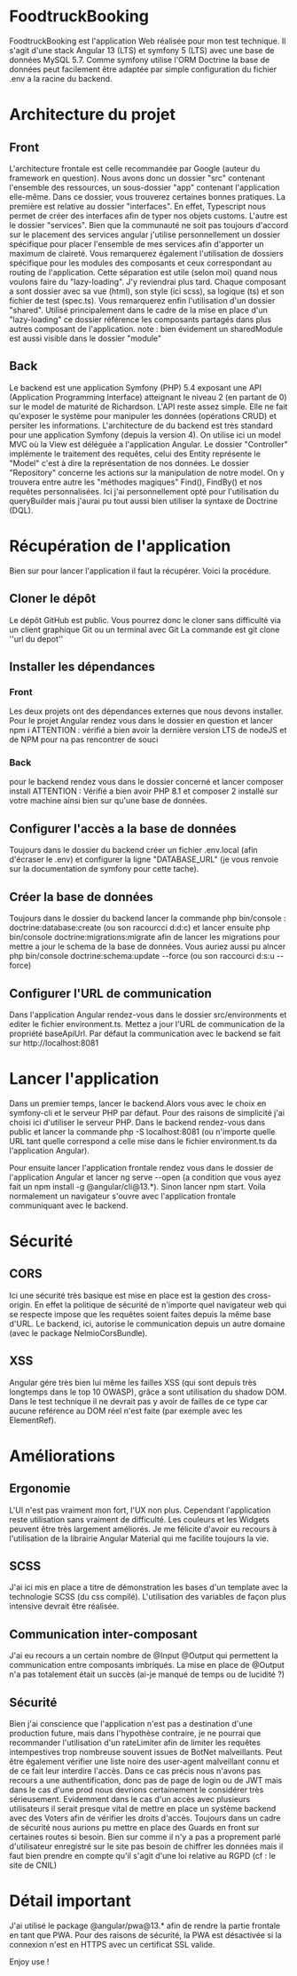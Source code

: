# FoodtruckBooking
FoodtruckBooking est l'application Web réalisée pour mon test technique. Il s'agit d'une stack Angular 13 (LTS) et symfony 5 (LTS) avec une base de données MySQL 5.7. Comme symfony utilise l'ORM Doctrine la base de données peut facilement être adaptée par simple configuration du fichier .env a la racine du backend.

# Architecture du projet

## Front
L'architecture frontale est celle recommandée par Google (auteur du framework en question).
Nous avons donc un dossier "src" contenant l'ensemble des ressources, un sous-dossier "app" contenant l'application elle-même. Dans ce dossier, vous trouverez certaines bonnes pratiques.
La première est relative au dossier "interfaces". En effet, Typescript nous permet de créer des interfaces afin de typer nos objets customs.
L'autre est le dossier "services". Bien que la communauté ne soit pas toujours d'accord sur le placement des services angular j'utilise personnellement un dossier spécifique pour placer l'ensemble de mes services afin d'apporter un maximum de claireté.
Vous remarquerez également l'utilisation de dossiers spécifique pour les modules des composants et ceux correspondant au routing de l'application. Cette séparation est utile (selon moi) quand nous voulons faire du "lazy-loading". J'y reviendrai plus tard.
Chaque composant a sont dossier avec sa vue (html), son style (ici scss), sa logique (ts) et son fichier de test (spec.ts).
Vous remarquerez enfin l'utilisation d'un dossier "shared". Utilisé principalement dans le cadre de la mise en place d'un "lazy-loading" ce dossier référence les composants partagés dans plus autres composant de l'application.
note : bien évidement un sharedModule est aussi visible dans le dossier "module"

## Back
Le backend est une application Symfony (PHP) 5.4 exposant une API (Application Programming Interface) atteignant le niveau 2 (en partant de 0) sur le model de maturité de Richardson.
L'API reste assez simple. Elle ne fait qu'exposer le système pour manipuler les données (opérations CRUD) et persiter les informations.
L'architecture de du backend est très standard pour une application Symfony (depuis la version 4). On utilise ici un model MVC où la View est déléguée a l'application Angular.
Le dossier "Controller" implémente le traitement des requêtes, celui des Entity représente le "Model" c'est à dire la représentation de nos données.
Le dossier "Repository" concerne les actions sur la manipulation de notre model. On y trouvera entre autre les "méthodes magiques" Find(), FindBy() et nos requêtes personnalisées.
Ici j'ai personnellement opté pour l'utilisation du queryBuilder mais j'aurai pu tout aussi bien utiliser la syntaxe de Doctrine (DQL).

# Récupération de l'application

Bien sur pour lancer l'application il faut la récupérer. Voici la procédure.

## Cloner le dépôt

Le dépôt GitHub est public. Vous pourrez donc le cloner sans difficulté via un client graphique Git ou un terminal avec Git
La commande est git clone ''url du depot''

## Installer les dépendances
### Front
Les deux projets ont des dépendances externes que nous devons installer.
Pour le projet Angular rendez vous dans le dossier en question et lancer npm i
ATTENTION : vérifié a bien avoir la dernière version LTS de nodeJS et de NPM pour na pas rencontrer de souci

### Back
pour le backend rendez vous dans le dossier concerné et lancer composer install
ATTENTION : Vérifié a bien avoir PHP 8.1 et composer 2 installé sur votre machine ainsi bien sur qu'une base de données.
## Configurer l'accès a la base de données

Toujours dans le dossier du backend créer un fichier .env.local (afin d'écraser le .env) et configurer la ligne "DATABASE_URL" (je vous renvoie sur la documentation de symfony pour cette tache).

## Créer la base de données

Toujours dans le dossier du backend lancer la commande php bin/console : doctrine:database:create (ou son racourcci d:d:c) et lancer ensuite php bin/console doctrine:migrations:migrate afin de lancer les migrations pour mettre a jour le schema de la base de données.
Vous auriez aussi pu alncer php bin/console doctrine:schema:update --force (ou son raccourci d:s:u --force)

## Configurer l'URL de communication
Dans l'application Angular rendez-vous dans le dossier src/environments et editer le fichier environment.ts.
Mettez a jour l'URL de communication de la propriété baseApiUrl.
Par défaut la communication avec le backend se fait sur http://localhost:8081

# Lancer l'application
Dans un premier temps, lancer le backend.Alors vous avec le choix en symfony-cli et le serveur PHP par défaut. Pour des raisons de simplicité j'ai choisi ici d'utiliser le serveur PHP.
Dans le backend rendez-vous dans public et lancer la commande php -S localhost:8081 (ou n'importe quelle URL tant quelle correspond a celle mise dans le fichier environment.ts da l'application Angular).

Pour ensuite lancer l'application frontale rendez vous dans le dossier de l'application Angular  et lancer ng serve --open (a condition que vous ayez fait un npm install -g @angular/cli@13.*).
Sinon lancer npm start.
Voila normalement un navigateur s'ouvre avec l'application frontale communiquant avec le backend.

# Sécurité
## CORS
Ici une sécurité très basique est mise en place est la gestion des cross-origin. En effet la politique de sécurité de n'importe quel navigateur web qui se respecte impose que les requêtes soient faites depuis la même base d'URL.
Le backend, ici, autorise le communication depuis un autre domaine (avec le package NelmioCorsBundle).

## XSS
Angular gére très bien lui même les failles XSS (qui sont depuis très longtemps dans le top 10 OWASP), grâce a sont utilisation du shadow DOM.
Dans le test technique il ne devrait pas y avoir de failles de ce type car aucune reférence au DOM réel n'est faite (par exemple avec les ElementRef).

# Améliorations
## Ergonomie
L'UI n'est pas vraiment mon fort, l'UX non plus. Cependant l'application reste utilisation sans vraiment de difficulté. Les couleurs et les Widgets peuvent être très largement améliorés. Je me félicite d'avoir eu recours à l'utilisation de la librairie Angular Material qui me facilite toujours la vie.
## SCSS
J'ai ici mis en place a titre de démonstration les bases d'un template avec la technologie SCSS (du css compilé). L'utilisation des variables de façon plus intensive devrait être réalisée.
## Communication inter-composant
J'ai eu recours a un certain nombre de @Input @Output qui permettent la communication entre composants imbriqués. La mise en place de @Output n'a pas totalement était un succès (ai-je manqué de temps ou de lucidité ?)
## Sécurité
Bien j'ai conscience que l'application n'est pas a destination d'une production future, mais dans l'hypothèse contraire, je ne pourrai que recommander l'utilisation d'un rateLimiter afin de limiter les requêtes intempestives trop nombreuse souvent issues de BotNet malveillants.
Peut être également vérifier une liste noire des user-agent malveillant connu et de ce fait leur interdire l'accès.
Dans ce cas précis nous n'avons pas recours a une authentification, donc pas de page de login ou de JWT mais dans le cas d'une prod nous devrions certainement le considérer très sérieusement.
Evidemment dans le cas d'un accès avec plusieurs utilisateurs il serait presque vital de mettre en place un système backend avec des Voters afin de vérifier les droits d'accès.
Toujours dans un cadre de sécurité nous aurions pu mettre en place des Guards  en front sur certaines routes si besoin.
Bien sur comme il n'y a pas a proprement parlé d'utilisateur enregistré sur le site pas besoin de chiffrer les données mais il faut bien prendre en compte qu'il s'agit d'une loi relative au RGPD (cf : le site de CNIL)

# Détail important
J'ai utilisé le package @angular/pwa@13.* afin de rendre la partie frontale en tant que PWA. Pour des raisons de sécurité, la PWA est désactivée si la connexion n'est en HTTPS avec un certificat SSL valide.

Enjoy use !